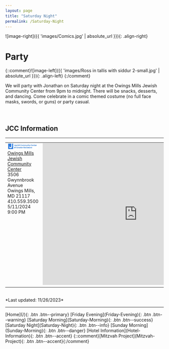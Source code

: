 ```yaml
---
layout: page
title: "Saturday Night"
permalink: /Saturday-Night
---
```

![image-right]({{ 'images/Comics.jpg' | absolute_url }}){: .align-right}
# Party

{::comment}![image-left]({{ 'images/Ross in tallis with siddur 2-small.jpg' | absolute_url }}){: .align-left} {:/comment}

We will party with Jonathan on Saturday night at the Owings Mills Jewish Community Center from 9pm to midnight. There will be snacks, desserts, and dancing. Come celebrate in a comic themed costume (no full face masks, swords, or guns) or party casual.  
<br />
<br />
## JCC Information 
<hr />
<table>
<tr /><tr style="vertical-align: top" >
  <td style="vertical-align: top" >
    <img src="images/JCC-logo.jpg" width="300"/><br />
    <a href="https://www.jcc.org">Owings Mills Jewish Community Center</a> <br />  3506 Gwynnbrook Avenue <br /> Owings Mills, MD 21117 <br />  410.559.3500 <br /> 5/11/2024 9:00 PM<br /></td>
  <td style="vertical-align: top" ><iframe src="https://www.google.com/maps/embed?pb=!1m14!1m8!1m3!1d3080.970878690049!2d-76.7756425!3d39.4473902!3m2!1i1024!2i768!4f13.1!3m3!1m2!1s0x89c816f25334b30f%3A0x120a33e3f23919bf!2sJewish%20Community%20Center%20of%20Greater%20Baltimore!5e0!3m2!1sen!2sus!4v1700687617804!5m2!1sen!2sus" width="600" height="450" style="border:0;" allowfullscreen="" loading="lazy" referrerpolicy="no-referrer-when-downgrade"></iframe></td>
</tr>
</table>

<br />
*Last updated: 11/26/2023*
<hr />
[Home](/){: .btn .btn--primary} 
[Friday Evening](Friday-Evening){: .btn .btn--warning} 
[Saturday Morning](Saturday-Morning){: .btn .btn--success}
[Saturday Night](Saturday-Night){: .btn .btn--info}
[Sunday Morning](Sunday-Morning){: .btn .btn--danger} 
[Hotel Information](Hotel-Information){: .btn .btn--accent}
{::comment}[Mitzvah Project](Mitzvah-Project){: .btn .btn--accent}{:/comment}
